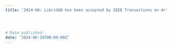 ```yaml
---
title: '2024-06: LibriSQA has been accepted by IEEE Transactions on Artificial Intelligence. Feel free to use: https://github.com/ZihanZhaoSJTU/LibriSQA'




# Date published
date: '2024-06-28T00:00:00Z'
---
```

